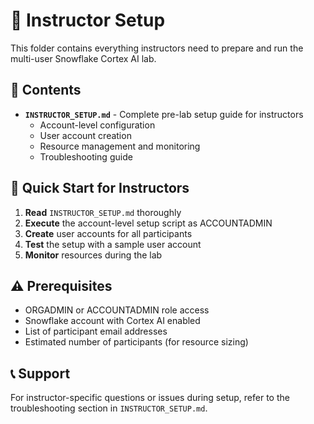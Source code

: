 # 🏫 Instructor Setup

This folder contains everything instructors need to prepare and run the multi-user Snowflake Cortex AI lab.

## 📁 Contents

- **`INSTRUCTOR_SETUP.md`** - Complete pre-lab setup guide for instructors
  - Account-level configuration
  - User account creation
  - Resource management and monitoring
  - Troubleshooting guide

## 🎯 Quick Start for Instructors

1. **Read** `INSTRUCTOR_SETUP.md` thoroughly
2. **Execute** the account-level setup script as ACCOUNTADMIN
3. **Create** user accounts for all participants
4. **Test** the setup with a sample user account
5. **Monitor** resources during the lab

## ⚠️ Prerequisites

- ORGADMIN or ACCOUNTADMIN role access
- Snowflake account with Cortex AI enabled
- List of participant email addresses
- Estimated number of participants (for resource sizing)

## 📞 Support

For instructor-specific questions or issues during setup, refer to the troubleshooting section in `INSTRUCTOR_SETUP.md`.

